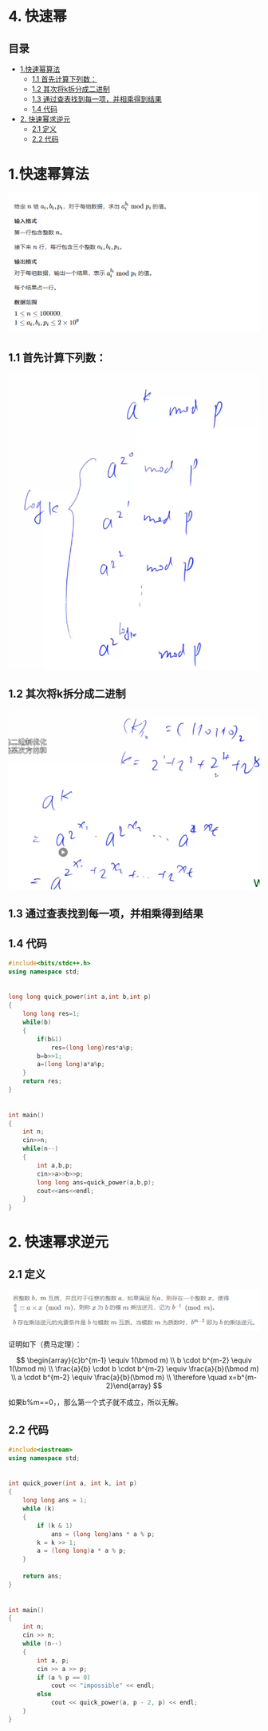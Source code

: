 # 4. 快速幂

## 目录

- [1.快速幂算法](#1快速幂算法)
  - [1.1 首先计算下列数：](#11-首先计算下列数)
  - [1.2 其次将k拆分成二进制](#12-其次将k拆分成二进制)
  - [1.3 通过查表找到每一项，并相乘得到结果](#13-通过查表找到每一项并相乘得到结果)
  - [1.4 代码](#14-代码)
- [2. 快速幂求逆元](#2-快速幂求逆元)
  - [2.1 定义](#21-定义)
  - [2.2 代码](#22-代码)

# 1.快速幂算法

![](image/image_hLwsRoWwVw.png)

## 1.1 首先计算下列数：

![](image/image_OPOYt1vEi0.png)

## 1.2 其次将k拆分成二进制

![](image/image_6HHqQ1BnGi.png)

## 1.3 通过查表找到每一项，并相乘得到结果

## 1.4 代码

```c++
#include<bits/stdc++.h>
using namespace std;


long long quick_power(int a,int b,int p)
{
    long long res=1;
    while(b)
    {
        if(b&1)
            res=(long long)res*a%p;
        b=b>>1;
        a=(long long)a*a%p;
    }
    return res;
}


int main()
{
    int n;
    cin>>n;
    while(n--)
    {
        int a,b,p;
        cin>>a>>b>>p;
        long long ans=quick_power(a,b,p);
        cout<<ans<<endl;
    }
}

```

# 2. 快速幂求逆元

## 2.1 定义

![](image/image_OgMxnWEolc.png)

证明如下（费马定理）：

$$
\begin{array}{c}b^{m-1} \equiv 1(\bmod m) \\ b \cdot b^{m-2} \equiv 1(\bmod m) \\ \frac{a}{b} \cdot b \cdot b^{m-2} \equiv \frac{a}{b}(\bmod m) \\ a \cdot b^{m-2} \equiv \frac{a}{b}(\bmod m) \\ \therefore \quad x=b^{m-2}\end{array}
$$

如果b%m==0，，那么第一个式子就不成立，所以无解。

## 2.2 代码

```c++
#include<iostream>
using namespace std;


int quick_power(int a, int k, int p)
{
    long long ans = 1;
    while (k)
    {
        if (k & 1)
            ans = (long long)ans * a % p;
        k = k >> 1;
        a = (long long)a * a % p;
    }

    return ans;
}


int main()
{
    int n;
    cin >> n;
    while (n--)
    {
        int a, p;
        cin >> a >> p;
        if (a % p == 0)
            cout << "impossible" << endl;
        else
            cout << quick_power(a, p - 2, p) << endl;
    }
}
```
